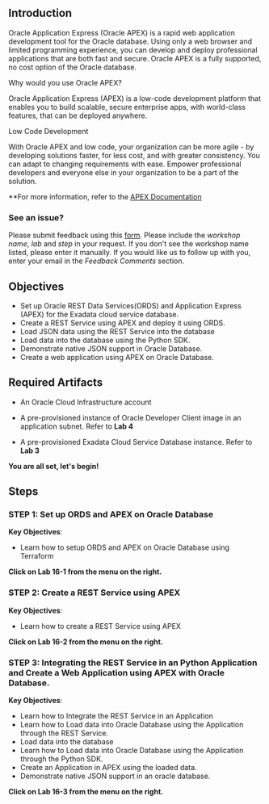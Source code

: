 ## Introduction


Oracle Application Express (Oracle APEX) is a rapid web application development tool for the Oracle database. Using only a web browser and limited programming experience, you can develop and deploy professional applications that are both fast and secure. Oracle APEX is a fully supported, no cost option of the Oracle database.

Why would you use Oracle APEX?

Oracle Application Express (APEX) is a low-code development platform that enables you to build scalable, secure enterprise apps, with world-class features, that can be deployed anywhere.

Low Code Development

With Oracle APEX and low code, your organization can be more agile - by developing solutions faster, for less cost, and with greater consistency. You can adapt to changing requirements with ease. Empower professional developers and everyone else in your organization to be a part of the solution.

**For more information, refer to the [APEX Documentation](https://apex.oracle.com/en/platform/low-code/)

### See an issue?
Please submit feedback using this [form](https://apexapps.oracle.com/pls/apex/f?p=133:1:::::P1_FEEDBACK:1). Please include the *workshop name*, *lab* and *step* in your request.  If you don't see the workshop name listed, please enter it manually. If you would like us to follow up with you, enter your email in the *Feedback Comments* section.
## Objectives

- Set up Oracle REST Data Services(ORDS) and Application Express (APEX) for the Exadata cloud service database.
- Create a REST Service using APEX and deploy it using ORDS.
- Load JSON data using the REST Service into the database
- Load data into the database using the Python SDK.
- Demonstrate native JSON support in Oracle Database.
- Create a web application using APEX on Oracle Database.


## Required Artifacts

- An Oracle Cloud Infrastructure account

- A pre-provisioned instance of Oracle Developer Client image in an application subnet. Refer to **Lab 4**

- A pre-provisioned Exadata Cloud Service Database instance. Refer to **Lab 3**

**You are all set, let's begin!**

## Steps

### **STEP 1: Set up ORDS and APEX on Oracle Database**

**Key Objectives**:

- Learn how to setup ORDS and APEX on Oracle Database using Terraform

**Click on Lab 16-1 from the menu on the right.**

### **STEP 2: Create a REST Service using APEX**

**Key Objectives**:

- Learn how to create a REST Service using APEX

**Click on Lab 16-2 from the menu on the right.**

### **STEP 3: Integrating the REST Service in an Python Application and Create a Web Application using APEX with Oracle Database.**

**Key Objectives**:

- Learn how to Integrate the REST Service in an Application
- Learn how to Load data into Oracle Database using the Application through the REST Service.
- Load data into the database
- Learn how to Load data into Oracle Database using the Application through the Python SDK.
- Create an Application in APEX using the loaded data.
- Demonstrate native JSON support in an oracle database.


**Click on Lab 16-3 from the menu on the right.**
